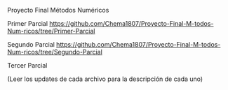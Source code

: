 Proyecto Final Métodos Numéricos

Primer Parcial
https://github.com/Chema1807/Proyecto-Final-M-todos-Num-ricos/tree/Primer-Parcial

Segundo Parcial
https://github.com/Chema1807/Proyecto-Final-M-todos-Num-ricos/tree/Segundo-Parcial

Tercer Parcial


(Leer los updates de cada archivo para la descripción de cada uno)
